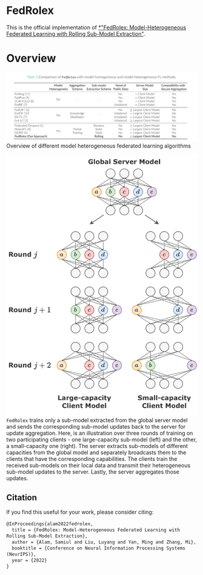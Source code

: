 # FedRolex
This is the official implementation of [*"FedRolex: Model-Heterogeneous Federated Learning with Rolling Sub-Model 
Extraction"](https://openreview.net/forum?id=OtxyysUdBE).

# Overview 
![tab:feature_comp](figures/table_overview.png) Overview of different model heterogeneous federated learning algorithms

![fig:overview](figures/fedrolex_overview.png) `FedRolex` trains only a sub-model extracted from the global server
model and sends the corresponding sub-model updates back to the server
for update aggregation. Here, is an illustration over three rounds of training on two
participating clients - one large-capacity
sub-model (left) and the other, a small-capacity one (right). The server extracts sub-models of
different capacities from the global model and separately broadcasts
them to the clients that have the corresponding capabilities. The
clients train the received sub-models on their local data and transmit
their heterogeneous sub-model updates to the server. Lastly, the server
aggregates those updates.


## Citation
If you find this useful for your work, please consider citing:
```
@InProceedings{alam2022fedrolex,
  title = {FedRolex: Model-Heterogeneous Federated Learning with Rolling Sub-Model Extraction},
  author = {Alam, Samiul and Liu, Luyang and Yan, Ming and Zhang, Mi},
  booktitle = {Conference on Neural Information Processing Systems (NeurIPS)},
  year = {2022}
}
```
